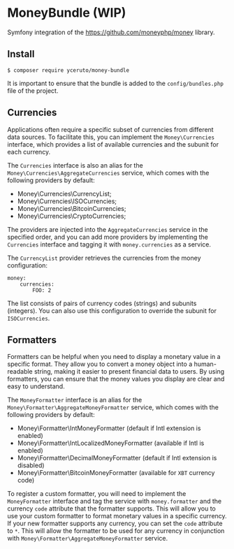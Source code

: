 # MoneyBundle (WIP)

Symfony integration of the https://github.com/moneyphp/money library.

## Install

    $ composer require yceruto/money-bundle

It is important to ensure that the bundle is added to the `config/bundles.php` file of the project.

## Currencies

Applications often require a specific subset of currencies from different data sources. To facilitate this, you can 
implement the `Money\Currencies` interface, which provides a list of available currencies and the subunit for each currency.

The `Currencies` interface is also an alias for the `Money\Currencies\AggregateCurrencies` service, which 
comes with the following providers by default:

 * Money\Currencies\CurrencyList;
 * Money\Currencies\ISOCurrencies;
 * Money\Currencies\BitcoinCurrencies;
 * Money\Currencies\CryptoCurrencies;

The providers are injected into the `AggregateCurrencies` service in the specified order, and you can add more providers 
by implementing the `Currencies` interface and tagging it with `money.currencies` as a service.

The `CurrencyList` provider retrieves the currencies from the money configuration:

    money:
        currencies:
            FOO: 2

The list consists of pairs of currency codes (strings) and subunits (integers). You can also use this configuration to 
override the subunit for `ISOCurrencies`.

## Formatters

Formatters can be helpful when you need to display a monetary value in a specific format. They allow you to convert a 
money object into a human-readable string, making it easier to present financial data to users. By using formatters, you 
can ensure that the money values you display are clear and easy to understand.

The `MoneyFormatter` interface is an alias for the `Money\Formatter\AggregateMoneyFormatter` service, which comes with
the following providers by default:

 * Money\Formatter\IntMoneyFormatter (default if Intl extension is enabled)
 * Money\Formatter\IntLocalizedMoneyFormatter (available if Intl is enabled)
 * Money\Formatter\DecimalMoneyFormatter (default if Intl extension is disabled)
 * Money\Formatter\BitcoinMoneyFormatter (available for `XBT` currency code)

To register a custom formatter, you will need to implement the `MoneyFormatter` interface and tag the service with 
`money.formatter` and the currency `code` attribute that the formatter supports. This will allow you to use your custom 
formatter to format monetary values in a specific currency. If your new formatter supports any currency, you can set the 
`code` attribute to `*`. This will allow the formatter to be used for any currency in conjunction with 
`Money\Formatter\AggregateMoneyFormatter` service.
